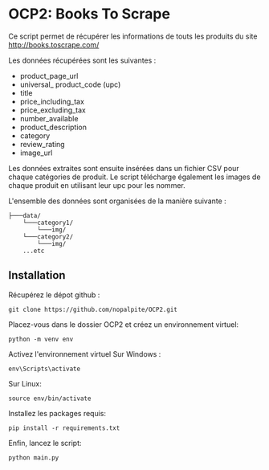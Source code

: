 # OCP2: Books To Scrape   

Ce script permet de récupérer les informations de touts les produits du site http://books.toscrape.com/

Les données récupérées sont les suivantes :
* product_page_url
* universal_ product_code (upc)
* title
* price_including_tax
* price_excluding_tax
* number_available
* product_description
* category
* review_rating
* image_url

Les données extraites sont ensuite insérées dans un fichier CSV pour chaque catégories de produit.
Le script télécharge également les images de chaque produit en utilisant leur upc pour les nommer.

L'ensemble des données sont organisées de la manière suivante :

```
├───data/
    └───category1/
        └───img/
    └───category2/
        └───img/         
    ...etc
```

## Installation

Récupérez le dépot github :

```
git clone https://github.com/nopalpite/OCP2.git
```

Placez-vous dans le dossier OCP2 et créez un environnement virtuel:

```
python -m venv env
```
Activez l'environnement virtuel
Sur Windows :
```
env\Scripts\activate
```
Sur Linux:
```
source env/bin/activate
```
Installez les packages requis:
```
pip install -r requirements.txt
```
Enfin, lancez le script:
```
python main.py
```

